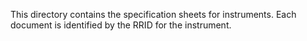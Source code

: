 This directory contains the specification sheets for instruments.  Each document is identified by the RRID for the instrument.
